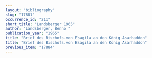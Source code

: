 ```yaml
---
layout: "bibliography"
slug: "17881"
occurrence_id: "211"
short_title: "Landsberger 1965"
author: "Landsberger, Benno "
publication_year: "1965"
title: "Brief des Bischofs.von Esagila an den König Asarhaddon"
title: "Brief des Bischofs.von Esagila an den König Asarhaddon"
previous_item: "17884"
---
```

